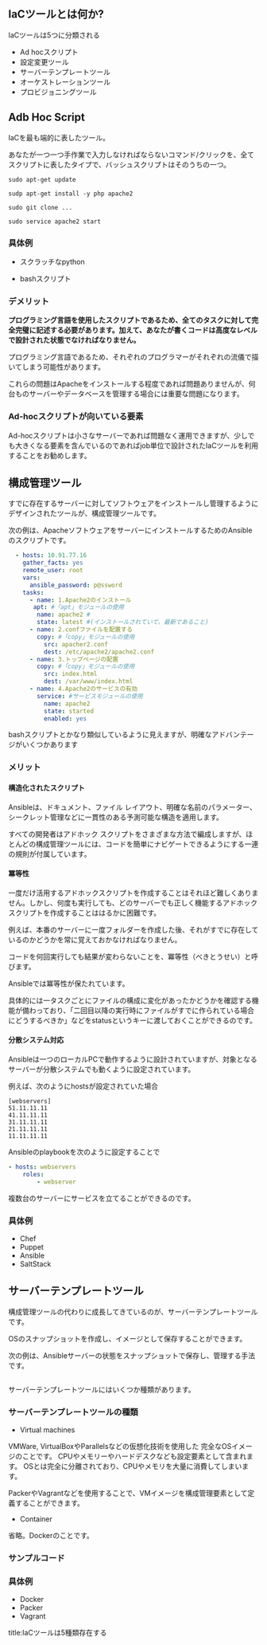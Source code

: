 


## IaCツールとは何か?

IaCツールは5つに分類される

- Ad hocスクリプト
- 設定変更ツール
- サーバーテンプレートツール
- オーケストレーションツール
- プロビジョニングツール

## Adb Hoc Script


IaCを最も端的に表したツール。

あなたが一つ一つ手作業で入力しなければならないコマンド/クリックを、全てスクリプトに表したタイプで、バッシュスクリプトはそのうちの一つ。

```
sudo apt-get update

sudp apt-get install -y php apache2

sudo git clone ...

sudo service apache2 start
```

### 具体例

- スクラッチなpython

- bashスクリプト

### デメリット

**プログラミング言語を使用したスクリプトであるため、全てのタスクに対して完全完璧に記述する必要があります。加えて、あなたが書くコードは高度なレベルで設計された状態でなければなりません。**

プログラミング言語であるため、それぞれのプログラマーがそれぞれの流儀で描いてしまう可能性があります。

これらの問題はApacheをインストールする程度であれば問題ありませんが、何台ものサーバーやデータベースを管理する場合には重要な問題になります。

### Ad-hocスクリプトが向いている要素

Ad-hocスクリプトは小さなサーバーであれば問題なく運用できますが、少しでも大きくなる要素を含んでいるのであればjob単位で設計されたIaCツールを利用することをお勧めします。



## 構成管理ツール

すでに存在するサーバーに対してソフトウェアをインストールし管理するようにデザインされたツールが、構成管理ツールです。

次の例は、ApacheソフトウェアをサーバーにインストールするためのAnsibleのスクリプトです。

```yml
  - hosts: 10.91.77.16
    gather_facts: yes
    remote_user: root
    vars:
      ansible_password: p@ssword
    tasks:
      - name: 1.Apache2のインストール
       apt: #「apt」モジュールの使用
        name: apache2 #
        state: latest #(インストールされていて、最新であること)
      - name: 2.confファイルを配置する
        copy: #「copy」モジュールの使用
          src: apacher2.conf
          dest: /etc/apache2/apache2.conf
      - name: 3.トップページの配置
        copy: #「copy」モジュールの使用
          src: index.html
          dest: /var/www/index.html
      - name: 4.Apache2のサービスの有効
        service: #サービスモジュールの使用
          name: apache2
          state: started
          enabled: yes
```

bashスクリプトとかなり類似しているように見えますが、明確なアドバンテージがいくつかあります

### メリット

#### 構造化されたスクリプト

Ansibleは、ドキュメント、ファイル レイアウト、明確な名前のパラメーター、シークレット管理などに一貫性のある予測可能な構造を適用します。

すべての開発者はアドホック スクリプトをさまざまな方法で編成しますが、ほとんどの構成管理ツールには、コードを簡単にナビゲートできるようにする一連の規則が付属しています。

#### 冪等性

一度だけ活用するアドホックスクリプトを作成することはそれほど難しくありません。しかし、何度も実行しても、どのサーバーでも正しく機能するアドホックスクリプトを作成することははるかに困難です。

例えば、本番のサーバーに一度フォルダーを作成した後、それがすでに存在しているのかどうかを常に覚えておかなければなりません。

コードを何回実行しても結果が変わらないことを、冪等性（べきとうせい）と呼びます。

Ansibleでは冪等性が保たれています。

具体的には一タスクごとにファイルの構成に変化があったかどうかを確認する機能が備わっており、「二回目以降の実行時にファイルがすでに作られている場合にどうするべきか」などをstatusというキーに渡しておくことができるのです。

#### 分散システム対応

Ansibleは一つのローカルPCで動作するように設計されていますが、対象となるサーバーが分散システムでも動くように設定されています。

例えば、次のようにhostsが設定されていた場合

```
[webservers]
51.11.11.11
41.11.11.11
31.11.11.11
21.11.11.11
11.11.11.11
```

Ansibleのplaybookを次のように設定することで

```yml
- hosts: webservers
    roles:
        - webserver
```

複数台のサーバーにサービスを立てることができるのです。


### 具体例

- Chef
- Puppet
- Ansible
- SaltStack

## サーバーテンプレートツール

構成管理ツールの代わりに成長してきているのが、サーバーテンプレートツールです。

OSのスナップショットを作成し、イメージとして保存することができます。

次の例は、Ansibleサーバーの状態をスナップショットで保存し、管理する手法です。

<img>

サーバーテンプレートツールにはいくつか種類があります。

### サーバーテンプレートツールの種類

- Virtual machines

VMWare, VirtualBoxやParallelsなどの仮想化技術を使用した
完全なOSイメージのことです。
CPUやメモリーやハードデスクなども設定要素として含まれます。
OSとは完全に分離されており、CPUやメモリを大量に消費してしまいます。

PackerやVagrantなどを使用することで、VMイメージを構成管理要素として定義することができます。

- Container

省略。Dockerのことです。


### サンプルコード




### 具体例

- Docker
- Packer
- Vagrant













title:IaCツールは5種類存在する